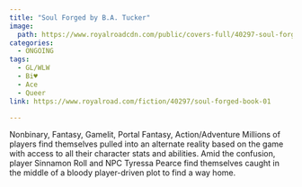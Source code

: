 ```yaml
---
title: "Soul Forged by B.A. Tucker"
image:
  path: https://www.royalroadcdn.com/public/covers-full/40297-soul-forged-book-01.jpg
categories:
  - ONGOING
tags:
  - GL/WLW
  - Bi♥
  - Ace
  - Queer
link: https://www.royalroad.com/fiction/40297/soul-forged-book-01

---
```

Nonbinary, Fantasy, Gamelit, Portal Fantasy, Action/Adventure
Millions of players find themselves pulled into an alternate reality based on the game with access to all their character stats and abilities. Amid the confusion, player Sinnamon Roll and NPC Tyressa Pearce find themselves caught in the middle of a bloody player-driven plot to find a way home.

